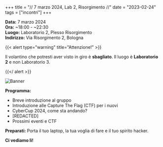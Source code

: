 +++
title = "// 7 marzo 2024, Lab 2, Risorgimento //"
date = "2023-02-24"
tags = ["incontri"]
+++

**Data:** 7 marzo 2024 \
**Ora:** ~18:00 - ~22:30 \
**Luogo:** Laboratorio 2, Plesso Risorgimento \
**Indirizzo:** Via Risorgimento 2, Bologna

{{< alert type="warning" title="Attenzione!" >}}

Il volantino che potresti aver visto in giro è **sbagliato**. Il luogo è **Laboratorio 2** e non Laboratorio 3.

{{</ alert >}}

![Banner](banner.png)

**Programma:**

* Breve introduzione al gruppo
* Introduzione alle Capture The Flag (CTF) per i nuovi
* CyberCup 2024, come sta andando?
* \[REDACTED\]
* Prossimi eventi e CTF

**Preparati:**
Porta il tuo laptop, la tua voglia di fare e il tuo spirito hacker.

**Ci vediamo lì!**
